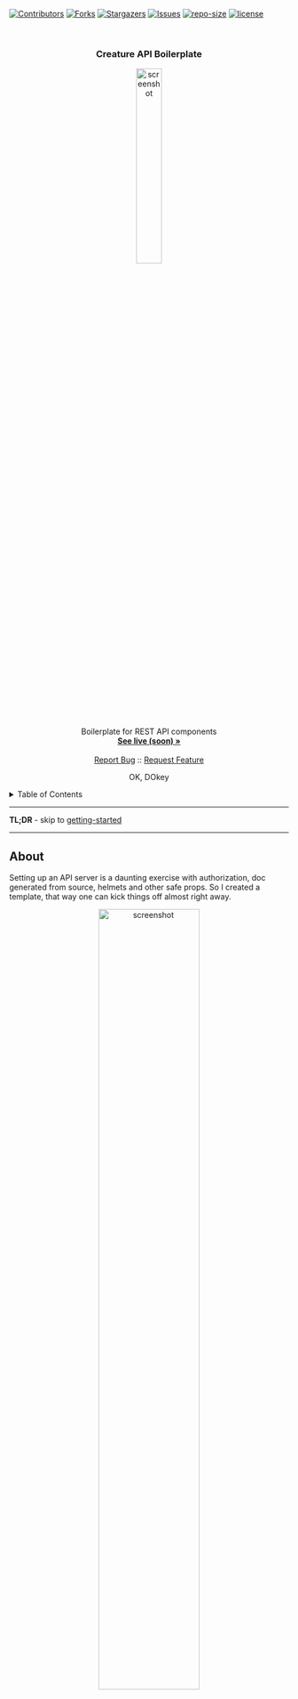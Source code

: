 <!-- PROJECT SHIELDS -->

[![Contributors][contributors-shield]][contributors-url]
[![Forks][forks-shield]][forks-url]
[![Stargazers][stars-shield]][stars-url]
[![Issues][issues-shield]][issues-url]
[![repo-size][repo-size-shield]][repo-size-url]
[![license][license-shield]][license-url]

<!-- PROJECT LOGO -->
<br />
<div align="center">

  <h3 align="center">Creature API Boilerplate</h3>

   <a href="#">
      <img src="public/apply-creatures-logo.png" alt="screenshot" width="30%">
   </a>

  <p align="center">
    Boilerplate for REST API components
    <br />
    <a href="#"><strong>See live (soon) »</strong></a>
    <br />
    <br />
    <a href="https://github.com/apply-creatures/creature-api-boilerplate/issues">Report Bug</a>
    ::
    <a href="https://github.com/apply-creatures/creature-api-boilerplate/issues">Request Feature</a>
  </p>
</div>

<p align="center">
OK, DOkey
</p>

<!-- TABLE OF CONTENTS -->
<details>
  <summary>Table of Contents</summary>
      <ol>
         <li>
            <a href="#about">About</a>
            <ul>
                <li>
                    <a href="#built-with">Built With</a>
                </li>
            </ul>
         </li>
         <li>
         <a href="#getting-started">Getting Started</a>
         <ul>
            <li><a href="#prerequisites">Prerequisites</a></li>
            <li><a href="#repo">Repo</a></li>
            <li><a href="#develop">Develop</a></li>
            <li><a href="#build">Build</a></li>
            <li><a href="#deploy">deploy</a></li>
         </ul>
         </li>
         <li><a href="#roadmap">Roadmap</a></li>
         <li><a href="#contributing">Contributing</a></li>
         <li><a href="#license">License</a></li>
         <li><a href="#acknowledgments">Acknowledgments</a></li>
      </ol>
</details>

<hr/>

**TL;DR** - skip to [getting-started](#getting-started)


<hr/>

<!-- ABOUT THE PROJECT -->

## About

Setting up an API server is a daunting exercise with authorization, doc generated from source, helmets and other safe props.
So I created a template, that way one can kick things off almost right away.

<div align="center">
   <a href="#">
      <img src="public/apply-creatures-logo.png" alt="screenshot" width="60%">
   </a>
</div>

## Features

* REST APIs
* Authentication
* OpenAPI Doc generation and Swagger UI
* RedDoc generation from API specs
* Postgres integration
* (some) unit tests

Of course, nothing is perfect, but I will try to keep this up to date and fix issues right here. If I failed in accomplishing that, shoot me a message.
If you've truly tried everything and still can't get this to work for you, try to reach out. Or raise an issue. But I make no promise

<p align="right">(<a href="#readme-top">back to top</a>)</p>

### Built With

- [node.js](https://nodejs.org/) - of course
- [feathersjs](https://feathersjs.com/) - never did before, I almost used another one, but it seems solid
- [sequelize](https://sequelize.org/) - because it simplifies interfacing with a DB, and abstracts which kind of DB that is
- [winston](https://github.com/winstonjs/winston) - for better logging

### Also using

- [OpenAPI](https://www.openapis.org/) - To nicely document the API interfaces
- [Redoc](https://github.com/Redocly/redoc) - Because it reads more like real documentation  
- [biome](https://biomejs.dev/linter/) - that keeps my code well formatted

<hr/>

<!-- GETTING STARTED -->

## Getting Started

### Prerequisites

- you need [Git](https://git-scm.com/) installed
- and [nodejs](https://nodejs.org/) of course
- [postgres](https://www.postgresql.org/) installed

### Set up repo

```bash
$ git clone https://github.com/apply-creatures/creature-api-boilerplate.git
```

Navigate to the repo root's folder & install dependencies

```bash
$ cd ./creature-api-boilerplate && npm install
```

### Develop

**Start postgres**

you may also want to create the database or the server may crash at startup 

```sh
psql -U postgres -h localhost
CREATE DATABASE creature_api_boilerplate;
```

**Launch in develop mode**

```bash
$ npm run develop # code changes will automatically reload the server
```

**Access via browser**

- Hit [http://localhost:3030](http://localhost:3030)

### Build

This command will compile for production deployment:

```bash
$ npm run compile
```

It generates the files as js for node to execute directly, yeah Nodejs doesn't understand Typescript.

Then you can:

```sh
npm run start:prod
```

But if you are truely in production as this point you may need to check the Docker container [file](./Dockerfile) and the compose [here](./docker-compose.yml) which would spin up a postgres and the server. 

### Deploy

To host the server, better use a container. Or you may try that but check what it's doing first.

```bash
$ npm run deploy
```

_you should really look at the scripts in [package.json](./package.json), search for "scripts".

<p align="right">(<a href="#readme-top">back to top</a>)</p>

### Adding an endpoint

An endpoint is a service.

- Look at an exiting hook in the [services](./src/services/) folder 
- Create your own service, or add a function to an existing one
- Make sure to document your endpoint via swagger annotation
- Verify it works and that the doc and schema's alright

### Adding a model

You may want to store stuff in a DB. for that create a model for your entities.
If you spread direct connections in your service, it will be hard to keep things DRY. And, you may seriously sabotage potential desires to switch to another type of DB down the road. And you will ending writing more code than you need to. Instead:

- Look at an existing model in the [models](./src/models/) folder
- Figure it out

<hr/>

## Roadmap

- [x] Setup a repo with an API framework -> feathersjs
- [x] Setup all the whistle, helmet with headers, CORS, serving static welcome page, logger
- [x] Add a bit of midlayer, some endpoint with some models
- [x] Sequelize to hook this up to a DB (mostly for auth)
- [x] Setup auth, username/password and JWT, dahell with social
= [x] Swagger - I think that's done, maybe more spec propoerties but that's enough
- [x] Fix auth - creating users with encrypted password works, but for some reason logging in with password does not work
- [x] ReDoc from swagger spec
- [x] Serve some static landing page with links to docs
- [x] Some env variable for DB settings
- [ ] More testing
- [ ] More I guess

<hr/>

## Contributing

Contributions are what make the open source community such an amazing place to learn, inspire, and create. Any contributions you make are **greatly appreciated**.

If you have a suggestion that would make this better, please fork the repo and create a pull request. You can also simply open an issue with the tag "enhancement".
Don't forget to give the project a star! Thanks again!

1. fork the Project
2. create your Feature Branch (`git checkout -b feature/some-feature`)
3. commit your Changes (`git commit -m 'Add some feature'`)
4. push to the Branch (`git push origin feature/some-feature`)
5. open a Pull Request

<hr/>

<p align="right">(<a href="#readme-top">back to top</a>)</p>

<hr/>

## Acknowledgments

It would never end. I've done this work not just off dozens of other people's open source work, but hundreds thousands or maybe millions.
Special kudo to the gatsby team that made such an easy tool to build static websites, the pipeline and community is awesome.

Whoever made markdown, although that was probably inspired by some other cool markups languages, thank you.

the js community, millions of developers made the npm ecosystem so rich one can build virtually anything with node.

If you decide to re-use this repo to build your own stuff, go ahead. No need to credit or link back to this repo/site. Although it would be appreciated.
**Don't re-republish stuff pretty much as is though**, it is lame, and shameless.
Tweak it, make it your own. Make it so that I wouldn't come across your stuff  and think that it is mine. So that nobody comes across your stuff and somehow finds out it's a louzy copy of someone else lacking added value and personalisation.

[contributors-shield]: https://img.shields.io/github/contributors/apply-creatures/creature-api-boilerplate.svg?style=for-the-badge
[contributors-url]: https://github.com/apply-creatures/creature-api-boilerplate/graphs/contributors
[forks-shield]: https://img.shields.io/github/forks/apply-creatures/creature-api-boilerplate.svg?style=for-the-badge
[forks-url]: https://github.com/apply-creatures/creature-api-boilerplate/network/members
[stars-shield]: https://img.shields.io/github/stars/apply-creatures/creature-api-boilerplate.svg?style=for-the-badge
[stars-url]: https://github.com/apply-creatures/creature-api-boilerplate/stargazers
[issues-shield]: https://img.shields.io/github/issues/apply-creatures/creature-api-boilerplate.svg?style=for-the-badge
[issues-url]: https://github.com/apply-creatures/creature-api-boilerplate/issues
[license-shield]: https://img.shields.io/github/license/apply-creatures/creature-api-boilerplate.svg?style=for-the-badge
[license-url]: https://github.com/apply-creatures/creature-api-boilerplate/blob/main/LICENSE
[score-shield]: https://img.shields.io/ossf-scorecard/github.com/apply-creatures/creature-api-boilerplate?style=for-the-badge
[score-url]: https://github.com/apply-creatures/creature-api-boilerplate
[repo-size-shield]: https://img.shields.io/github/repo-size/apply-creatures/creature-api-boilerplate?style=for-the-badge
[repo-size-url]: https://github.com/apply-creatures/creature-api-boilerplate/archive/refs/heads/main.zip
[product-screenshot]: images/apply-creatures-logo.png

## Changelog

Changelog see [here](CHANGELOG.md)

## License

[![license][license-shield]][license-url]

This work is licensed under the [MIT License][license-url].

You may use and remix this content, and even build commercial stuff with it.

[license-url]: https://mit-license.org/
[cc-by-nc-sa-shield]: hhttps://img.shields.io/github/license/apply-creatures/ceature-api-boilerplate?style=for-the-badge

If you too produce work and publish it out there, it's clearer to choose a [license](https://choosealicense.com).


```markdown
MIT License

Copyright (c) 2024 Hirako, Apply Creatures

Permission is hereby granted, free of charge, to any person obtaining a copy
of this software and associated documentation files (the "Software"), to deal
in the Software without restriction, including without limitation the rights
to use, copy, modify, merge, publish, distribute, sublicense, and/or sell
copies of the Software, and to permit persons to whom the Software is
furnished to do so, subject to the following conditions:

The above copyright notice and this permission notice shall be included in all
copies or substantial portions of the Software.

THE SOFTWARE IS PROVIDED "AS IS", WITHOUT WARRANTY OF ANY KIND, EXPRESS OR
IMPLIED, INCLUDING BUT NOT LIMITED TO THE WARRANTIES OF MERCHANTABILITY,
FITNESS FOR A PARTICULAR PURPOSE AND NONINFRINGEMENT. IN NO EVENT SHALL THE
AUTHORS OR COPYRIGHT HOLDERS BE LIABLE FOR ANY CLAIM, DAMAGES OR OTHER
LIABILITY, WHETHER IN AN ACTION OF CONTRACT, TORT OR OTHERWISE, ARISING FROM,
OUT OF OR IN CONNECTION WITH THE SOFTWARE OR THE USE OR OTHER DEALINGS IN THE
SOFTWARE.
```
